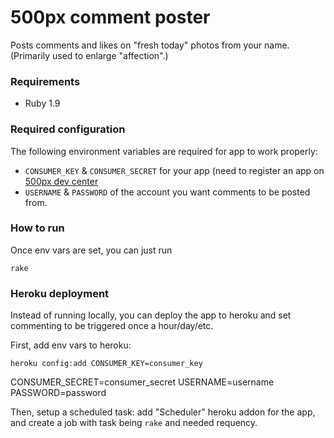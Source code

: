 # 500px comment poster

Posts comments and likes on "fresh today" photos from your name.
(Primarily used to enlarge "affection".)

### Requirements

* Ruby 1.9

### Required configuration

The following environment variables are required for app to work
properly:

* `CONSUMER_KEY` & `CONSUMER_SECRET` for your app (need to register an
  app on [500px dev center](http://500px.com/settings/applications?from=developers)
* `USERNAME` & `PASSWORD` of the account you want comments to be posted
  from.

### How to run

Once env vars are set, you can just run

    rake

### Heroku deployment

Instead of running locally, you can deploy the app to heroku and set
commenting to be triggered once a hour/day/etc. 

First, add env vars to heroku:

    heroku config:add CONSUMER_KEY=consumer_key
CONSUMER_SECRET=consumer_secret USERNAME=username PASSWORD=password

Then, setup a scheduled task: add "Scheduler" heroku addon for the app,
and create a job with task being `rake` and needed requency.
